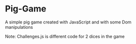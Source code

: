 # Pig-Game
A simple pig game created with JavaScript and with some Dom manipulations

Note: Challenges.js is different code for 2 dices in the game
